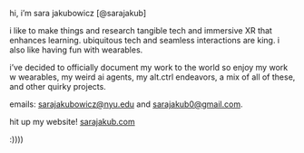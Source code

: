 hi, i’m sara jakubowicz [@sarajakub]

i like to make things and research tangible tech and immersive XR that enhances learning. ubiquitous tech and seamless interactions are king. i also like having fun with wearables.

i’ve decided to officially document my work to the world so enjoy my work w wearables, my weird ai agents, my alt.ctrl endeavors, a mix of all of these, and other quirky projects.

emails: sarajakubowicz@nyu.edu and sarajakub0@gmail.com. 

hit up my website! [sarajakub.com](url)

:))))

<!---
sarajakub/sarajakub is a ✨ special ✨ repository because its `README.md` (this file) appears on your GitHub profile.
You can click the Preview link to take a look at your changes.
--->
